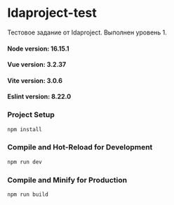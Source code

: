 # Idaproject-test

Тестовое задание от Idaproject. Выполнен уровень 1.

#### Node version: 16.15.1

#### Vue version: 3.2.37

#### Vite version: 3.0.6

#### Eslint version: 8.22.0

### Project Setup

```sh
npm install
```

### Compile and Hot-Reload for Development

```sh
npm run dev
```

### Compile and Minify for Production

```sh
npm run build
```
